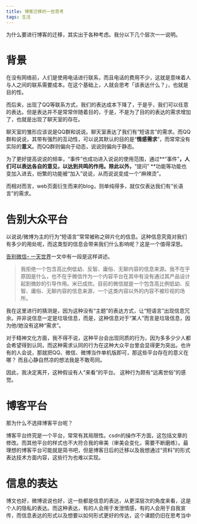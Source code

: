 ```yaml
---
title: 博客迁移的一些思考
tags: 生活
---
```




为什么要进行博客的迁移，其实出于各种考虑。我分以下几个层次一一说明。



# **背景**



在没有网络前，人们是使用电话进行联系，而且电话的费用不少，这就是意味着人与人之间的联系需要成本。在这个基础上，人就会思考「该表达什么？」，也就是目的性。

而后来，出现了QQ等联系方式，我们的表达成本下降了，于是乎，我们可以任意的表达。但是表达并不是常常伴随着目的，于是，不是为了目的的表达的需求增加了，也就是出现了聊天室的存在。

聊天室的雏形应该说是QQ群和说说。聊天室表达了我们有“短语言”的需求。而QQ群和说说，其带有强烈的互动性，可以说其默认的目的是“**情感需求**”，而常常没有实际的**意义**。而QQ群则偏向于动态，说说则偏向于静态。

为了更好提高说说的频率，“事件”也成功进入说说的使用范围，通过**“事件”**，人们可以表达各自的意见，以达到共鸣的作用。除此以外，**“提问” **功能等功能也变加入进去，纷繁的功能被“加入”说说，从而说说变成一个“麻辣烫”。

而相对而言，web页面衍生而来的blog，则单纯得多，就仅仅表达我们有“长语言”的需求。





# 告别大众平台

以说说/微博为主的行为“短语言”常常被称之碎片化的信息。这种信息究竟对我们有多少的用处呢，而这类型的信息会带来我们什么影响呢？这是一个值得深思。

[告别微信– 一天世界](https://blog.yitianshijie.net/2016/02/21/byebye-wechat/)一文中有一段是这样讲述。

> 我拒绝一个包含高比例低幼、反智、庸俗、无聊内容的信息来源。我不在乎原因是什么，也不在乎微信作为一个内容平台在其中有没有通过其产品设计起到微妙的引导作用。米已成炊。目前的微信就是一个包含高比例低幼、反智、庸俗、无聊内容的信息来源，一个这类内容以外的内容不被珍视的场所。 

我在这里进行的猜测是，因为这种没有“主题”的表达方式，让“短语言”出现信息冗余。并非说信息一定是垃圾信息，而是，这种信息对于“某人”而言是垃圾信息，因为他/她没有这种“需求”。

对于精神文化方面，我不得不说，这种平台会出现同质的行为，因为多多少少人都会希望得到认同，而这种需求认同的行为在这种大众平台里会显得更为突出。也许有的人会说，那就把QQ、微信、微博当作单机版即可，那这些平台存在的意义在哪？ 而且心静自然凉的想法我是不敢苟同。

因此，我决定离开，这种假设有人“来看”的平台。 这种行为颇有“远离世俗”的感觉。



# 博客平台

那为什么不选择博客平台呢？

博客平台终究是一个平台，常常有其局限性。csdn的操作不方面，这包括文章的修改。而其他平台的样式也不大符合我的审美（审美会变化，需要不断磨练）。最理想的博客平台可能就是简书吧，但是博客日后的迁移以及我想通过“资料”的形式表达技术方面内容，这些行为也难以实现。



# 信息的表达

博文也好，微博说说也好，这一些都是信息的表达，从更深层次的角度来看，这是个人的隐私的表达。而这种表达，有的人会用于发泄情感，有的人会用于自我宣传，而信息表达的形式以及想要以如何形式更好的传达，这个课题仍旧在思考当中



